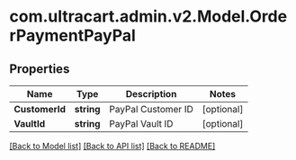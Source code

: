 # com.ultracart.admin.v2.Model.OrderPaymentPayPal
## Properties

Name | Type | Description | Notes
------------ | ------------- | ------------- | -------------
**CustomerId** | **string** | PayPal Customer ID | [optional] 
**VaultId** | **string** | PayPal Vault ID | [optional] 


[[Back to Model list]](../README.md#documentation-for-models) [[Back to API list]](../README.md#documentation-for-api-endpoints) [[Back to README]](../README.md)

